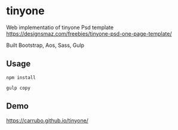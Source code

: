 # tinyone

Web implementatio of tinyone Psd template https://designsmaz.com/freebies/tinyone-psd-one-page-template/

Built Bootstrap, Aos, Sass, Gulp

## Usage

`npm install`

`gulp copy`

## Demo

https://carrubo.github.io/tinyone/
